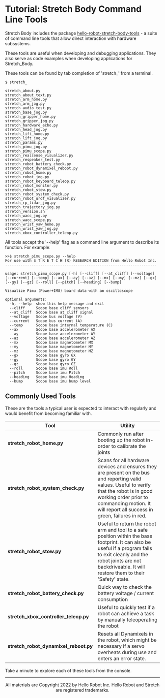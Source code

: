 # Tutorial: Stretch Body Command Line Tools

Stretch Body includes the package [hello-robot-stretch-body-tools](https://github.com/hello-robot/stretch_body/tree/master/tools) - a suite of command line tools that allow direct interaction with hardware subsystems. 

These tools are useful when developing and debugging applications. They also serve as code examples when developing applications for Stretch_Body.

These tools can be found by tab completion of 'stretch_' from a terminal.

```console
$ stretch_

stretch_about.py
stretch_about_text.py
stretch_arm_home.py
stretch_arm_jog.py
stretch_audio_test.py
stretch_base_jog.py
stretch_gripper_home.py
stretch_gripper_jog.py
stretch_hardware_echo.py
stretch_head_jog.py
stretch_lift_home.py
stretch_lift_jog.py
stretch_params.py
stretch_pimu_jog.py
stretch_pimu_scope.py
stretch_realsense_visualizer.py
stretch_respeaker_test.py
stretch_robot_battery_check.py
stretch_robot_dynamixel_reboot.py
stretch_robot_home.py
stretch_robot_jog.py
stretch_robot_keyboard_teleop.py
stretch_robot_monitor.py
stretch_robot_stow.py
stretch_robot_system_check.py
stretch_robot_urdf_visualizer.py
stretch_rp_lidar_jog.py
stretch_trajectory_jog.py
stretch_version.sh
stretch_wacc_jog.py
stretch_wacc_scope.py
stretch_wrist_yaw_home.py
stretch_wrist_yaw_jog.py
stretch_xbox_controller_teleop.py
```

All tools accept the '--help' flag as a command line argument to describe its function. For example:

```console
>>$ stretch_pimu_scope.py --help
For use with S T R E T C H (R) RESEARCH EDITION from Hello Robot Inc.
---------------------------------------------------------------------

usage: stretch_pimu_scope.py [-h] [--cliff] [--at_cliff] [--voltage] [--current] [--temp] [--ax] [--ay] [--az] [--mx] [--my] [--mz] [--gx] [--gy] [--gz] [--roll] [--pitch] [--heading] [--bump]

Visualize Pimu (Power+IMU) board data with an oscilloscope

optional arguments:
  -h, --help  show this help message and exit
  --cliff     Scope base cliff sensors
  --at_cliff  Scope base at_cliff signal
  --voltage   Scope bus voltage (V)
  --current   Scope bus current (A)
  --temp      Scope base internal temperature (C)
  --ax        Scope base accelerometer AX
  --ay        Scope base accelerometer AY
  --az        Scope base accelerometer AZ
  --mx        Scope base magnetometer MX
  --my        Scope base magnetometer MY
  --mz        Scope base magnetometer MZ
  --gx        Scope base gyro GX
  --gy        Scope base gyro GY
  --gz        Scope base gyro GZ
  --roll      Scope base imu Roll
  --pitch     Scope base imu Pitch
  --heading   Scope base imu Heading
  --bump      Scope base imu bump level
```

## Commonly Used Tools

These are the tools a typical user is expected to interact with regularly and would benefit from becoming familiar with.

| **Tool**                              | **Utility**                                                  |
| ------------------------------------- | ------------------------------------------------------------ |
| **stretch_robot_home.py**             | Commonly run after booting up the robot in-order to calibrate the joints |
| **stretch_robot_system_check.py**     | Scans for all hardware devices and ensures they are present on the bus and reporting valid values. Useful to verify that the robot is in good working order prior to commanding motion. It will report all success in green, failures in red. |
| **stretch_robot_stow.py**             | Useful to return the robot arm and tool to a safe position within the base footprint. It can also be useful if a program fails to exit cleanly and the robot joints are not backdriveable. It will restore them to their 'Safety' state. |
| **stretch_robot_battery_check.py**    | Quick way to check the battery voltage / current consumption |
| **stretch_xbox_controller_teleop.py** | Useful to quickly test if a robot can achieve a task by manually teleoperating the robot |
| **stretch_robot_dynamixel_reboot.py** | Resets all Dynamixels in the robot, which might be necessary if a servo overheats during use and enters an error state. |

Take a minute to explore each of these tools from the console.


------
<div align="center"> All materials are Copyright 2022 by Hello Robot Inc. Hello Robot and Stretch are registered trademarks.</div>
